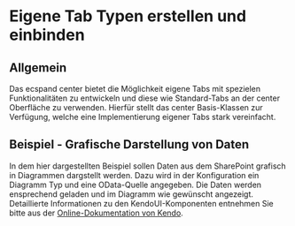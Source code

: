 # Eigene Tab Typen erstellen und einbinden #

## Allgemein
Das ecspand center bietet die Möglichkeit eigene Tabs mit spezielen Funktionalitäten zu entwickeln und diese wie Standard-Tabs an der center Oberfläche zu verwenden. 
Hierfür stellt das center Basis-Klassen zur Verfügung, welche eine Implementierung eigener Tabs stark vereinfacht. 

## Beispiel - Grafische Darstellung von Daten
In dem hier dargestellten Beispiel sollen Daten aus dem SharePoint grafisch in Diagrammen dargstellt werden.
Dazu wird in der Konfiguration ein Diagramm Typ und eine OData-Quelle angegeben. 
Die Daten werden ensprechend geladen und im Diagramm wie gewünscht angezeigt. Detaillierte Informationen zu den KendoUI-Komponenten
entnehmen Sie bitte aus der [Online-Dokumentation von Kendo](http://docs.telerik.com/kendo-ui/api/javascript/dataviz/ui/chart).


